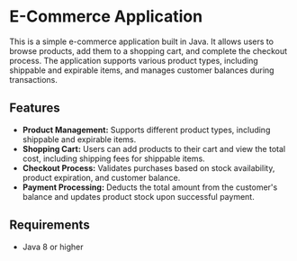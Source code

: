 # E-Commerce Application

This is a simple e-commerce application built in Java. It allows users to browse products, add them to a shopping cart, and complete the checkout process. The application supports various product types, including shippable and expirable items, and manages customer balances during transactions.

## Features

- **Product Management:** Supports different product types, including shippable and expirable items.
- **Shopping Cart:** Users can add products to their cart and view the total cost, including shipping fees for shippable items.
- **Checkout Process:** Validates purchases based on stock availability, product expiration, and customer balance.
- **Payment Processing:** Deducts the total amount from the customer's balance and updates product stock upon successful payment.

## Requirements

- Java 8 or higher
 
